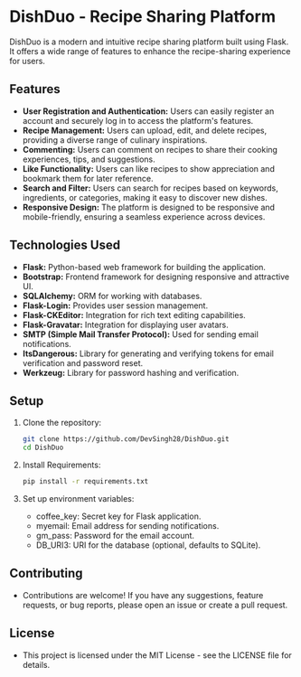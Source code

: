 # DishDuo - Recipe Sharing Platform

DishDuo is a modern and intuitive recipe sharing platform built using Flask. It offers a wide range of features to enhance the recipe-sharing experience for users.

## Features

- **User Registration and Authentication:** Users can easily register an account and securely log in to access the platform's features.
- **Recipe Management:** Users can upload, edit, and delete recipes, providing a diverse range of culinary inspirations.
- **Commenting:** Users can comment on recipes to share their cooking experiences, tips, and suggestions.
- **Like Functionality:** Users can like recipes to show appreciation and bookmark them for later reference.
- **Search and Filter:** Users can search for recipes based on keywords, ingredients, or categories, making it easy to discover new dishes.
- **Responsive Design:** The platform is designed to be responsive and mobile-friendly, ensuring a seamless experience across devices.

## Technologies Used

- **Flask:** Python-based web framework for building the application.
- **Bootstrap:** Frontend framework for designing responsive and attractive UI.
- **SQLAlchemy:** ORM for working with databases.
- **Flask-Login:** Provides user session management.
- **Flask-CKEditor:** Integration for rich text editing capabilities.
- **Flask-Gravatar:** Integration for displaying user avatars.
- **SMTP (Simple Mail Transfer Protocol):** Used for sending email notifications.
- **ItsDangerous:** Library for generating and verifying tokens for email verification and password reset.
- **Werkzeug:** Library for password hashing and verification.

## Setup

1. Clone the repository:

   ```bash
   git clone https://github.com/DevSingh28/DishDuo.git
   cd DishDuo

2. Install Requirements:

   ```bash
   pip install -r requirements.txt

3. Set up environment variables:

    - coffee_key: Secret key for Flask application.
    - myemail: Email address for sending notifications.
    - gm_pass: Password for the email account.
    - DB_URI3: URI for the database (optional, defaults to SQLite).

    
## Contributing
- Contributions are welcome! If you have any suggestions, feature requests, or bug reports, please open an issue or create a pull request.

## License
- This project is licensed under the MIT License - see the LICENSE file for details.
